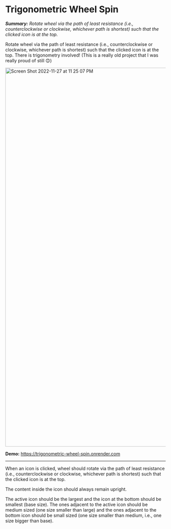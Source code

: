 # Trigonometric Wheel Spin # 

***Summary:*** *Rotate wheel via the path of least resistance (i.e., counterclockwise or clockwise, whichever path is shortest) such that the clicked icon is at the top.*

Rotate wheel via the path of least resistance (i.e., counterclockwise or clockwise, whichever path is shortest) such that the clicked icon is at the top. There is trigonometry involved! (This is a really old project that I was really proud of still 😊)

<img width="1187" alt="Screen Shot 2022-11-27 at 11 25 07 PM" src="https://user-images.githubusercontent.com/11896191/204193890-7b8d28f2-9751-43dc-a2db-843bb0a8a7f2.png">

**Demo:** https://trigonometric-wheel-spin.onrender.com

************************************************************

When an icon is clicked, wheel should rotate via the path of least resistance (i.e., counterclockwise or clockwise, whichever path is shortest) such that the clicked icon is at the top.

The content inside the icon should always remain upright.

The active icon should be the largest and the icon at the bottom should be smallest (base size). The ones adjacent to the active icon should be medium sized (one size smaller than large) and the ones adjacent to the bottom icon should be small sized (one size smaller than medium, i.e., one size bigger than base).

